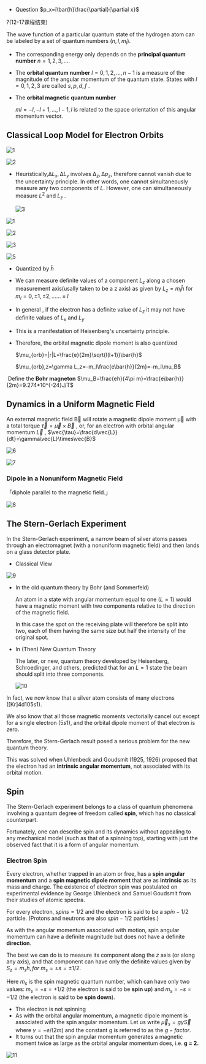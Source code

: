 * Question $p_x=i\bar{h}\frac{\partial}{\partial x}$

?(12-17课程结束)

The wave function of a particular quantum state of the hydrogen atom can be labeled by a set of quantum numbers $(n, l, m_l)$.

* The corresponding energy only depends on the **principal quantum number** $n = 1,2,3,....$

* The **orbital quantum number** $l = 0, 1, 2, . . . , n − 1$ is a measure of the magnitude of the angular momentum of the quantum state. States with $l = 0, 1, 2, 3$ are called $s, p, d, f$ . 

* The **orbital magnetic quantum number**

  $ml =−l,−l+1,...,l−1,l$  is related to the space orientation of this angular momentum vector.

## Classical Loop Model for Electron Orbits

![1](1.png)

![2](2.png)



* Heuristically,$∆L_x,∆L_y$ involves $∆_z,∆p_z$, therefore cannot vanish due to the uncertainty principle. In other words, one cannot simultaneously measure any two components of $L$. However, one can simultaneously measure $L^2$ and $L_z$ .

  ![3](3.png)



![1](1.jpg)

![2](2.jpg)

![3](3.jpg)

![5](5.png)

* Quantized by $\bar{h}$

* We can measure definite values of a component $L_z$ along a chosen measurement axis(usally taken to be a z axis) as given by $L_z=m_l\bar{h}$ for $m_l=0,±1,±2,……±l$

* In general , if the electron has a definite value of $L_z$ it may not have definite values of $L_x$ and $L_y$

* This is a manifestation of Heisenberg's uncertainty principle.

* Therefore, the orbital magnetic dipole moment is also quantized

  $\mu_{orb}=|r|L=\frac{e}{2m}\sqrt{l(l+1)}\bar{h}$

  $\mu_{orb},z=\gamma L_z=-m_l\frac{e\bar{h}}{2m}=-m_l\mu_B$

​	Define the **Bohr magneton** $\mu_B=\frac{eh}{4\pi m}=\frac{e\bar{h}}{2m}=9.274*10^{-24}J/T$

## Dynamics in a Uniform Magnetic Field

 An external magnetic field B⃗ will rotate a magnetic dipole moment μ⃗ with a total torque $\vec{\tau}=\vec{\mu}\times\vec{B}$ , or, for an electron with orbital angular momentum $\vec{L}$ , $\vec{\tau}=\frac{d\vec{L}}{dt}=\gamma\vec{L}\times\vec{B}$

![6](6.png)

![7](7.png)

### Dipole in a Nonuniform Magnetic Field

「diphole parallel to the magnetic field.」

![8](8.png)

## The Stern-Gerlach Experiment

In the Stern-Gerlach experiment, a narrow beam of silver atoms passes through an electromagnet (with a nonuniform magnetic field) and then lands on a glass detector plate.

* Classical View

![9](9.png)



* In the old quantum theory by Bohr (and Sommerfeld)

  An atom in a state with angular momentum equal to one $(L = 1)$ would have a magnetic moment with two components relative to the direction of the magnetic field.

  In this case the spot on the receiving plate will therefore be split into two, each of them having the same size but half the intensity of the original spot.

* In (Then) New Quantum Theory

  The later, or new, quantum theory developed by Heisenberg, Schroedinger, and others, predicted that for an $L = 1$ state the beam should split into three components.

  ![10](10.png)

In fact, we now know that a silver atom consists of many electrons ([Kr]4d105s1).

We also know that all those magnetic moments vectorially cancel out except for a single electron $(5s1)$, and the orbital dipole moment of that electron is zero.

Therefore, the Stern-Gerlach result posed a serious problem for the new quantum theory.

This was solved when Uhlenbeck and Goudsmit (1925, 1926) proposed that the electron had an **intrinsic angular momentum**, not associated with its orbital motion. 

## Spin

The Stern-Gerlach experiment belongs to a class of quantum phenomena involving a quantum degree of freedom called **spin**, which has no classical counterpart.

Fortunately, one can describe spin and its dynamics without appealing to any mechanical model (such as that of a spinning top), starting with just the observed fact that it is a form of angular momentum.

### Electron Spin

Every electron, whether trapped in an atom or free, has a **spin angular momentum** and a **spin magnetic dipole moment** that are as **intrinsic** as its mass and charge. The existence of electron spin was postulated on experimental evidence by George Uhlenbeck and Samuel Goudsmit from their studies of atomic spectra.

For every electron, $spin s = 1/2$ and the electron is said to be a $spin-1/2$ particle. (Protons and neutrons are also $spin-1/2$ particles.)

As with the angular momentum associated with motion, spin angular momentum can have a definite magnitude but does not have a definite **direction**.

The best we can do is to measure its component along the $z$ axis (or along any axis), and that component can have only the definite values given by $S_z =m_s\bar{h}, for\ m_s =±s=±1/2$.

Here $m_s$ is the spin magnetic quantum number, which can have only two values: $m_s = +s = +1/2$ (the electron is said to be **spin up**) and $m_s = −s = −1/2$ (the electron is said to be **spin down**).

* The electron is not spinning
* As with the orbital angular momentum, a magnetic dipole moment is associated with the spin angular momentum. Let us write $\vec{\mu}_s = g γ\vec{S}$ where $γ = −e/(2m)$ and the constant g is referred to as the $g-factor$.
* It turns out that the spin angular momentum generates a magnetic moment twice as large as the orbital angular momentum does, i.e. **g = 2.**

![11](11.png)



